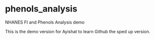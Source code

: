 # phenols_analysis
NHANES FI and Phenols Analysis demo 


This is the demo version for Ayishat to learn Github the sped up version. 

